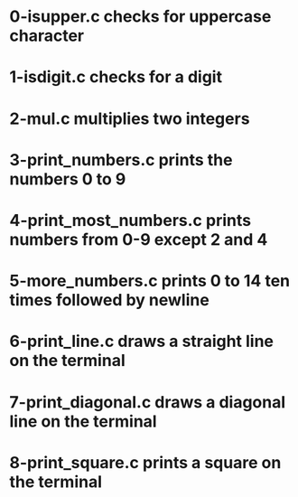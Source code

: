 # 0-isupper.c checks for uppercase character
# 1-isdigit.c checks for a digit
# 2-mul.c multiplies two integers
# 3-print_numbers.c prints the numbers 0 to 9
# 4-print_most_numbers.c prints numbers from 0-9 except 2 and 4
# 5-more_numbers.c prints 0 to 14 ten times followed by newline
# 6-print_line.c draws a straight line on the terminal
# 7-print_diagonal.c draws a diagonal line on the terminal
# 8-print_square.c prints a square on the terminal
